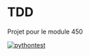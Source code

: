 # TDD
Projet pour le module 450

[![pythontest](https://github.com/Bdeeux/ProjetTest/actions/workflows/pythontest.yml/badge.svg?branch=exo1)](https://github.com/Bdeeux/ProjetTest/actions/workflows/pythontest.yml)
